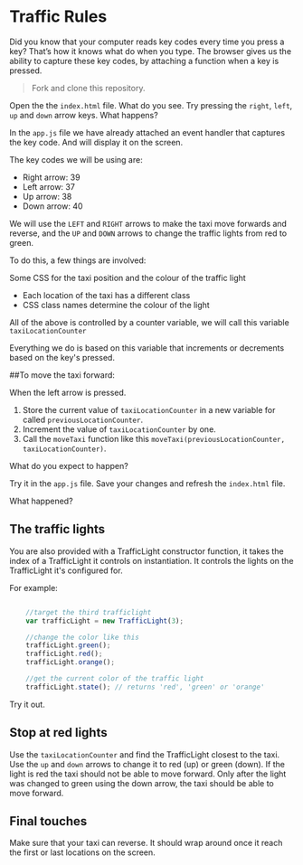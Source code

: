 # Traffic Rules

Did you know that your computer reads key codes every time you press a key? That’s how it knows what do when you type. The browser gives us the ability to capture these key codes, by attaching a function when a key is pressed.

> Fork and clone this repository.

Open the the `index.html` file. What do you see. Try pressing the `right`, `left`, `up` and `down` arrow keys. What happens?

In the `app.js` file we have already attached an event handler that captures the key code. And will display it on the screen.

The key codes we will be using are:

- Right arrow: 39
- Left arrow: 37
- Up arrow: 38
- Down arrow: 40

We will use the `LEFT` and `RIGHT` arrows to make the taxi move forwards and reverse, and the `UP` and `DOWN` arrows to change the traffic lights from red to green.

To do this, a few things are involved:

Some CSS for the taxi position and the colour of the traffic light

- Each location of the taxi has a different class
- CSS class names determine the colour of the light

All of the above is controlled by a counter variable, we will call this variable `taxiLocationCounter`

Everything we do is based on this variable that increments or decrements based on the key's pressed.

##To move the taxi forward:

When the left arrow is pressed.

1. Store the current value of `taxiLocationCounter` in a new variable for called `previousLocationCounter`.
2. Increment the value of `taxiLocationCounter` by one.
4. Call the `moveTaxi` function like this  `moveTaxi(previousLocationCounter, taxiLocationCounter)`.

What do you expect to happen?

Try it in the `app.js` file. Save your changes and refresh the `index.html` file.

What happened?

## The traffic lights

You are also provided with a TrafficLight constructor function, it takes the index of a TrafficLight it controls on instantiation. It controls the lights on the TrafficLight it's configured for.

For example:

```javascript

    //target the third trafficlight
    var trafficLight = new TrafficLight(3);

    //change the color like this
    trafficLight.green();
    trafficLight.red();
    trafficLight.orange();

    //get the current color of the traffic light
    trafficLight.state(); // returns 'red', 'green' or 'orange'

```

Try it out.

## Stop at red lights

Use the `taxiLocationCounter` and find the TrafficLight closest to the taxi. Use the `up` and `down` arrows to change it to red (up) or green (down). If the light is red the taxi should not be able to move forward. Only after the light was changed to green using the down arrow, the taxi should be able to move forward.

## Final touches

Make sure that your taxi can reverse. It should wrap around once it reach the first or last locations on the screen.
